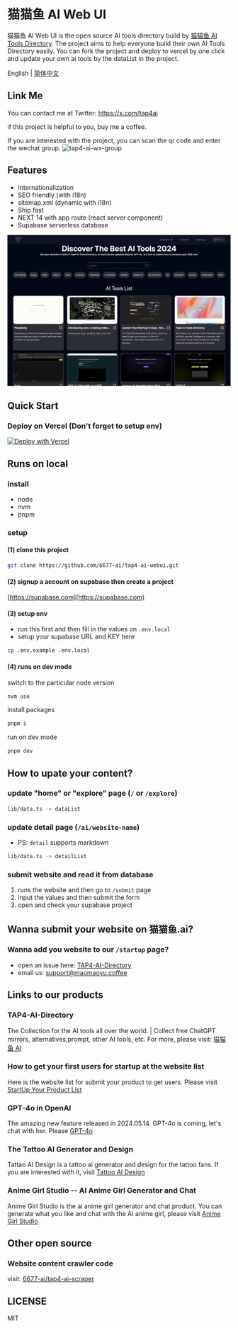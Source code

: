 # 猫猫鱼 AI Web UI

猫猫鱼 AI Web UI is the open source AI tools directory build by [猫猫鱼 AI Tools Directory](https://tap4.ai). The
project aims to help everyone build their own AI Tools Directory easily. You can fork the project and deploy to vercel
by one click and update your own ai tools by the dataList in the project.

English | [简体中文](https://github.com/6677-ai/tap4-ai-webui/blob/main/README.zh-CN.md)

## Link Me

You can contact me at Twitter: https://x.com/tap4ai

if this project is helpful to you, buy me a coffee.

<!-- <a href="https://www.buymeacoffee.com/tap4ai0o" target="_blank"><img src="https://cdn.buymeacoffee.com/buttons/default-orange.png" alt="Buy Me A Coffee" height="41" width="174"></a> -->

If you are interested with the project, you can scan the qr code and enter the wechat group.
![tap4-ai-wx-group](./public/images/640.png)

## Features

- Internationalization
- SEO friendly (with i18n)
- sitemap.xml (dynamic with i18n)
- Ship fast
- NEXT 14 with app route (react server component)
- Supabase serverless database

![tai4-ai](./public/images/tap4-ai.png)

## Quick Start

### Deploy on Vercel **(Don't forget to setup env)**

<!-- [![Deploy with Vercel](https://vercel.com/button)](https://vercel.com/new/clone?repository-url=https%3A%2F%2Fgithub.com%2F6677-ai%2Ftap4-ai-webui.git&env=NEXT_PUBLIC_SITE_URL,GOOGLE_TRACKING_ID,GOOGLE_ADSENSE_URL,CONTACT_US_EMAIL,NEXT_PUBLIC_SUPABASE_URL,NEXT_PUBLIC_SUPABASE_ANON_KEY&project-name=tap4-ai) -->

[![Deploy with Vercel](https://vercel.com/button)](https://vercel.com/import/project?template=https%3A%2F%2Fgithub.com%2Fmtian999%2Fmaomaoyu-ai-webui.git&env=NEXT_PUBLIC_SITE_URL,GOOGLE_TRACKING_ID,GOOGLE_ADSENSE_URL,CONTACT_US_EMAIL,NEXT_PUBLIC_SUPABASE_URL,NEXT_PUBLIC_SUPABASE_ANON_KEY&project-name=maomaoyu-ai)

## Runs on local

### install

- node
- nvm
- pnpm

### setup

#### (1) clone this project

```sh
git clone https://github.com/6677-ai/tap4-ai-webui.git
```

#### (2) signup a account on supabase then create a project

[https://supabase.com](https://supabase.com)

#### (3) setup env

- run this first and then fill in the values on `.env.local`
- setup your supabase URL and KEY here

```sh
cp .env.example .env.local
```

#### (4) runs on dev mode

switch to the particular node version

```sh
nvm use
```

install packages

```sh
pnpm i
```

run on dev mode

```sh
pnpm dev
```

## How to upate your content?

### update "home" or "explore" page (`/` or `/explore`)

```sh
lib/data.ts -> dataList
```

### update detail page (`/ai/website-name`)

- PS: `detail` supports markdown

```sh
lib/data.ts -> detailList
```

### submit website and read it from database

1. runs the website and then go to `/submit` page
2. input the values and then submit the form
3. open and check your supabase project

## Wanna submit your website on 猫猫鱼.ai?

### Wanna add you website to our `/startup` page?

- open an issue here: [TAP4-AI-Directory](https://github.com/6677-ai/TAP4-AI-Directory/issues)
- email us: support@maomaoyu.coffee

## Links to our products

### TAP4-AI-Directory

The Collection for the AI tools all over the world. | Collect free ChatGPT mirrors, alternatives,prompt, other AI tools,
etc. For more, please visit: [猫猫鱼 AI](https://tap4.ai)

### How to get your first users for startup at the website list

Here is the website list for submit your product to get users. Please visit
[StartUp Your Product List](https://github.com/6677-ai/TAP4-AI-Directory/blob/main/Startup-Your-Product-List.md)

### GPT-4o in OpenAI

The amazing new feature released in 2024.05.14. GPT-4o is coming, let's chat with her. Please
[GPT-4o](https://openai.com/index/hello-gpt-4o/)

### The Tattoo AI Generator and Design

Tattao AI Design is a tattoo ai generator and design for the tattoo fans. If you are interested with it, visit
[Tattoo AI Design](https://tattooai.design)

### Anime Girl Studio -- AI Anime Girl Generator and Chat

Anime Girl Studio is the ai anime girl generator and chat product. You can generate what you like and chat with the AI
anime girl, please visit [Anime Girl Studio](https://animegirl.studio)

## Other open source

### Website content crawler code

visit: [6677-ai/tap4-ai-scraper](https://github.com/6677-ai/tap4-ai-scraper)

## LICENSE

MIT
